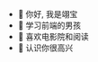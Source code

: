 - 👋 你好, 我是翊宝
- 👀 学习前端的男孩
- 🌱 喜欢电影院和阅读
- 💞️ 认识你很高兴

<!---
eBaby-C/eBaby-C is a ✨ special ✨ repository because its `README.md` (this file) appears on your GitHub profile.
You can click the Preview link to take a look at your changes.
--->
